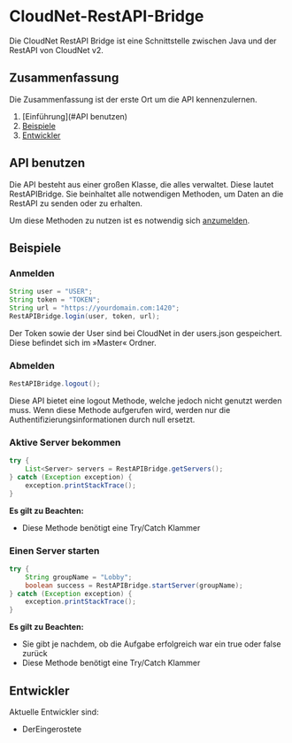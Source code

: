 # CloudNet-RestAPI-Bridge
Die CloudNet RestAPI Bridge ist eine Schnittstelle zwischen Java und der RestAPI von CloudNet v2.

## Zusammenfassung

Die Zusammenfassung ist der erste Ort um die API kennenzulernen.

1. [Einführung](#API benutzen)
2. [Beispiele](#Beispiele)   
3. [Entwickler](#entwickler)

## API benutzen

Die API besteht aus einer großen Klasse, die alles verwaltet.
Diese lautet RestAPIBridge. Sie beinhaltet alle notwendigen Methoden, um Daten an die RestAPI
zu senden oder zu erhalten.

Um diese Methoden zu nutzen ist es notwendig sich [anzumelden](#Anmelden).

## Beispiele

### Anmelden

````java
String user = "USER";
String token = "TOKEN";
String url = "https://yourdomain.com:1420";
RestAPIBridge.login(user, token, url);
````

Der Token sowie der User sind bei CloudNet in der users.json gespeichert. 
Diese befindet sich im »Master« Ordner.

### Abmelden

````java
RestAPIBridge.logout();
````

Diese API bietet eine logout Methode, welche jedoch nicht genutzt werden muss.
Wenn diese Methode aufgerufen wird, werden nur die Authentifizierungsinformationen durch null ersetzt.

### Aktive Server bekommen

```java
try {
    List<Server> servers = RestAPIBridge.getServers();    
} catch (Exception exception) {
    exception.printStackTrace();
}
```

**Es gilt zu Beachten:**
- Diese Methode benötigt eine Try/Catch Klammer

### Einen Server starten

```java
try {
    String groupName = "Lobby";
    boolean success = RestAPIBridge.startServer(groupName);
} catch (Exception exception) {
    exception.printStackTrace();
}
```

**Es gilt zu Beachten:**
 - Sie gibt je nachdem, ob die Aufgabe erfolgreich war ein true oder false zurück
 - Diese Methode benötigt eine Try/Catch Klammer

## Entwickler

Aktuelle Entwickler sind:
- DerEingerostete
